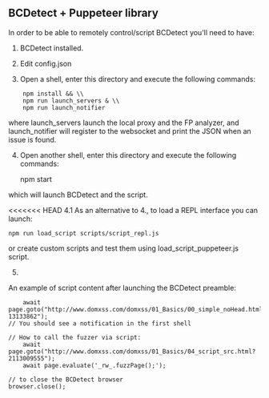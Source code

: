 ## BCDetect + Puppeteer library


In order to be able to remotely control/script BCDetect you'll need to have:

1. BCDetect installed.
2. Edit config.json

3. Open a shell, enter this directory and execute the following commands:
```
	npm install && \\
	npm run launch_servers & \\
	npm run launch_notifier
```

where launch_servers launch the local proxy and the FP analyzer,
and launch_notifier will register to the websocket and print the JSON when an issue is found.

4. Open another shell, enter this directory and execute the following commands:

	npm start

which will launch BCDetect and the script.

<<<<<<< HEAD
4.1 As an alternative to 4., to load a REPL interface you can launch:

```
npm run load_script scripts/script_repl.js
```

or create custom scripts and test them using load_script_puppeteer.js script.


5. 
An example of script content after launching the BCDetect preamble:

```
	await page.goto("http://www.domxss.com/domxss/01_Basics/00_simple_noHead.html?13133862");
// You should see a notification in the first shell
```

```
// How to call the fuzzer via script:
    await page.goto("http://www.domxss.com/domxss/01_Basics/04_script_src.html?2113009555");
    await page.evaluate('_rw_.fuzzPage();');
```

```
// to close the BCDetect browser
browser.close();
```
